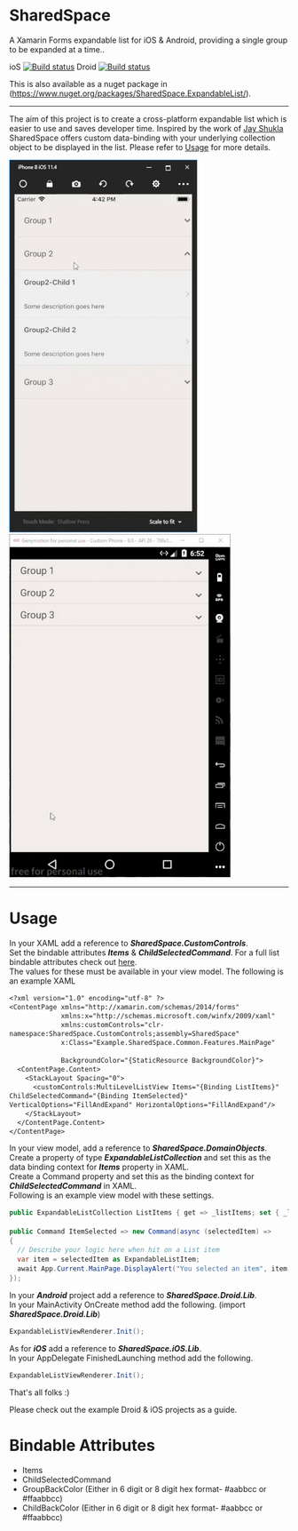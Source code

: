 # SharedSpace
A Xamarin Forms expandable list for iOS &amp; Android, providing a single group to be expanded at a time..    

ioS [![Build status](https://build.appcenter.ms/v0.1/apps/42853fae-8c89-454c-9cbf-22fa393afd24/branches/master/badge)](https://appcenter.ms)  Droid [![Build status](https://build.appcenter.ms/v0.1/apps/5a3c060e-1cd3-48f0-9c68-bd9e838212dc/branches/master/badge)](https://appcenter.ms)

This is also available as a nuget package in (https://www.nuget.org/packages/SharedSpace.ExpandableList/).  

--- 

The aim of this project is to create a cross-platform expandable list which is easier to use and saves developer time. Inspired by the work of [Jay Shukla](https://github.com/shuklajay/CollapseListView-in-xamarin.forms) SharedSpace offers custom data-binding with your underlying collection object to be displayed in the list. Please refer to [Usage](#usage) for more details.   

![demo](sharedspace-expandable-list-resize.gif)    ![demo](sharedspace-expandable-list-android-resize.gif)  

---
<a name="usage"></a>
# Usage  

In your XAML add a reference to ***SharedSpace.CustomControls***.    
Set the bindable attributes ***Items*** & ***ChildSelectedCommand***. For a full list bindable attributes check out [here](#attributes).  
The values for these must be available in your view model. The following is an example XAML  

```
<?xml version="1.0" encoding="utf-8" ?>
<ContentPage xmlns="http://xamarin.com/schemas/2014/forms"
             xmlns:x="http://schemas.microsoft.com/winfx/2009/xaml"
             xmlns:customControls="clr-namespace:SharedSpace.CustomControls;assembly=SharedSpace"
             x:Class="Example.SharedSpace.Common.Features.MainPage"
             
             BackgroundColor="{StaticResource BackgroundColor}">
  <ContentPage.Content>
    <StackLayout Spacing="0">
      <customControls:MultiLevelListView Items="{Binding ListItems}" ChildSelectedCommand="{Binding ItemSelected}" VerticalOptions="FillAndExpand" HorizontalOptions="FillAndExpand"/>
    </StackLayout>
  </ContentPage.Content>
</ContentPage>
```  


In your view model, add a reference to ***SharedSpace.DomainObjects***.   
Create a property of type ***ExpandableListCollection*** and set this as the data binding context for ***Items*** property in XAML.  
Create a Command property and set this as the binding context for ***ChildSelectedCommand*** in XAML.  
Following is an example view model with these settings.   
```csharp
public ExpandableListCollection ListItems { get => _listItems; set { _listItems = value; RaisePropertyChanged("ListItems"); } }

public Command ItemSelected => new Command(async (selectedItem) =>
{
  // Describe your logic here when hit on a List item
  var item = selectedItem as ExpandableListItem;
  await App.Current.MainPage.DisplayAlert("You selected an item", item.Name, "Cancel");
});
```  

In your ***Android*** project add a reference to ***SharedSpace.Droid.Lib***.  
In your MainActivity OnCreate method add the following. (import ***SharedSpace.Droid.Lib***)   
```csharp 
ExpandableListViewRenderer.Init();
```  

As for ***iOS*** add a reference to ***SharedSpace.iOS.Lib***.  
In your AppDelegate FinishedLaunching method add the following.  
```csharp 
ExpandableListViewRenderer.Init();
```  

That's all folks :) 

Please check out the example Droid & iOS projects as a guide. 

<a name="attributes"></a>
# Bindable Attributes  
- Items
- ChildSelectedCommand
- GroupBackColor (Either in 6 digit or 8 digit hex format- #aabbcc or #ffaabbcc)
- ChildBackColor (Either in 6 digit or 8 digit hex format- #aabbcc or #ffaabbcc)
